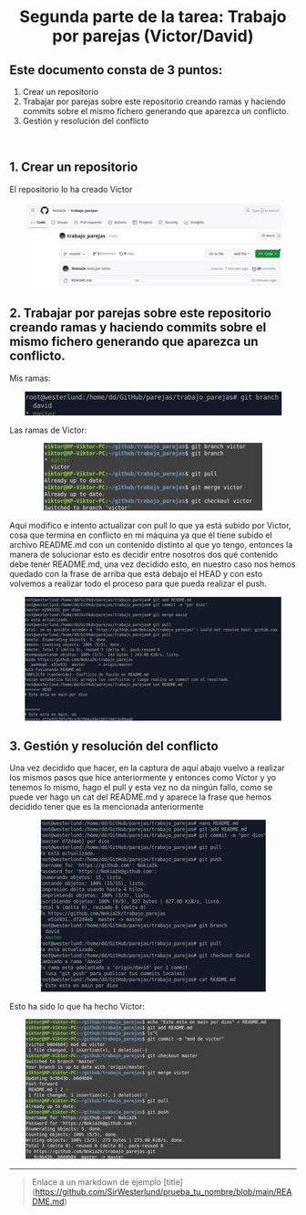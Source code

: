 # <center>Segunda parte de la tarea: Trabajo por parejas (Victor/David)</center>

## Este documento consta de 3 puntos:

1. Crear un repositorio
2. Trabajar por parejas sobre este repositorio creando ramas y haciendo commits sobre el mismo fichero generando que aparezca un conflicto.
3. Gestión y resolución del conflicto

&nbsp;

## 1. Crear un repositorio

<p>El repositorio lo ha creado Víctor</p>


  <p align="center"> <img src="./cap1.png"></p>


## 2. Trabajar por parejas sobre este repositorio creando ramas y haciendo commits sobre el mismo fichero generando que aparezca un conflicto.

<p>Mis ramas:</p>


<p align="center"> <img src="./cap2.png"></p>

<p>Las ramas de Victor:</p>

<p align="center"> <img src="./cap3.png"></p>


<p>Aquí modifico e intento actualizar con pull lo que ya está subido por Victor, cosa que termina en conflicto
en mi máquina ya que él tiene subido el archivo README.md con un contenido distinto al que yo tengo,
entonces la manera de solucionar esto es decidir entre nosotros dos qué contenido debe tener README.md,
una vez decidido esto, en nuestro caso nos hemos quedado con la frase de arriba que está debajo el HEAD y
con esto volvemos a realizar todo el proceso para que pueda realizar el push.</p>

<p align="center"> <img src="./cap4.png"></p>

## 3. Gestión y resolución del conflicto

<p> Una vez decidido que hacer, en la captura de aquí abajo vuelvo a realizar los mismos pasos que hice anteriormente
y entonces como Víctor y yo tenemos lo mismo, hago el pull y esta vez no da ningún fallo, como se puede ver
hago un cat del README.md y aparece la frase que hemos decidido tener que es la mencionada anteriormente</p>

<p align="center"> <img src="./cap5.png"></p>


<p>Esto ha sido lo que ha hecho Víctor:</p>


<p align="center"> <img src="./cap6.png"></p>

---

> Enlace a un markdown de ejemplo [title] (https://github.com/SirWesterlund/prueba_tu_nombre/blob/main/README.md)
